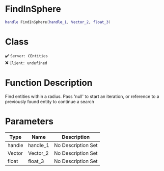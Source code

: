 # FindInSphere
```lua
handle FindInSphere(handle_1, Vector_2, float_3)
```
# Class
✔️ `Server: CEntities`  
❌ `Client: undefined`  

# Function Description
Find entities within a radius. Pass 'null' to start an iteration, or reference to a previously found entity to continue a search
# Parameters
Type|Name|Description
--|--|--
handle|handle_1|No Description Set
Vector|Vector_2|No Description Set
float|float_3|No Description Set
